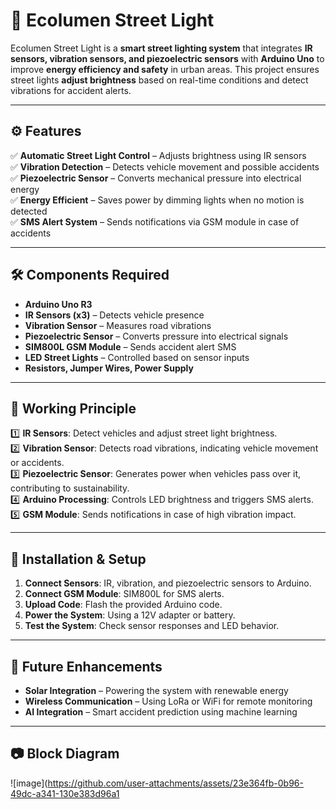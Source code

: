 # 🌟 Ecolumen Street Light  

Ecolumen Street Light is a **smart street lighting system** that integrates **IR sensors, vibration sensors, and piezoelectric sensors** with **Arduino Uno** to improve **energy efficiency and safety** in urban areas. This project ensures street lights **adjust brightness** based on real-time conditions and detect vibrations for accident alerts.  

---  

## ⚙️ Features  

✅ **Automatic Street Light Control** – Adjusts brightness using IR sensors  
✅ **Vibration Detection** – Detects vehicle movement and possible accidents  
✅ **Piezoelectric Sensor** – Converts mechanical pressure into electrical energy  
✅ **Energy Efficient** – Saves power by dimming lights when no motion is detected  
✅ **SMS Alert System** – Sends notifications via GSM module in case of accidents  

---  

## 🛠️ Components Required  

- **Arduino Uno R3**  
- **IR Sensors (x3)** – Detects vehicle presence  
- **Vibration Sensor** – Measures road vibrations  
- **Piezoelectric Sensor** – Converts pressure into electrical signals  
- **SIM800L GSM Module** – Sends accident alert SMS  
- **LED Street Lights** – Controlled based on sensor inputs  
- **Resistors, Jumper Wires, Power Supply**  

---  

## 📜 Working Principle  

1️⃣ **IR Sensors**: Detect vehicles and adjust street light brightness.  
2️⃣ **Vibration Sensor**: Detects road vibrations, indicating vehicle movement or accidents.  
3️⃣ **Piezoelectric Sensor**: Generates power when vehicles pass over it, contributing to sustainability.  
4️⃣ **Arduino Processing**: Controls LED brightness and triggers SMS alerts.  
5️⃣ **GSM Module**: Sends notifications in case of high vibration impact.  

---  

## 🔌 Installation & Setup  

1. **Connect Sensors**: IR, vibration, and piezoelectric sensors to Arduino.  
2. **Connect GSM Module**: SIM800L for SMS alerts.  
3. **Upload Code**: Flash the provided Arduino code.  
4. **Power the System**: Using a 12V adapter or battery.  
5. **Test the System**: Check sensor responses and LED behavior.  

---  

## 🚀 Future Enhancements  

- **Solar Integration** – Powering the system with renewable energy  
- **Wireless Communication** – Using LoRa or WiFi for remote monitoring  
- **AI Integration** – Smart accident prediction using machine learning  

---  

## 📷 Block Diagram  

![image](https://github.com/user-attachments/assets/23e364fb-0b96-49dc-a341-130e383d96a1
  

